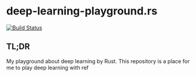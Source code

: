 # deep-learning-playground.rs

[![Build Status](https://travis-ci.org/falgon/deep-learning-playground.rs.svg?branch=master)](https://travis-ci.org/falgon/deep-learning-playground.rs)

## TL;DR

My playground about deep learning by Rust.
This repository is a place for me to play deep learning with ref